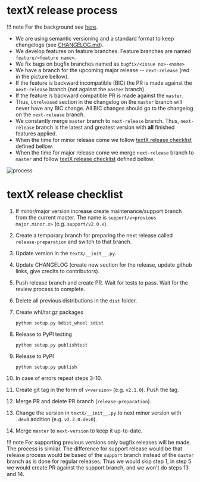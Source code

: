 # textX release process

!!! note
    For the background see [here](https://github.com/textX/textX/issues/176).

- We are using semantic versioning and a standard format to keep changelogs (see
  [CHANGELOG.md](https://github.com/textX/textX/blob/master/CHANGELOG.md)).
- We develop features on feature branches. Feature branches are named
  `feature/<feature name>`.
- We fix bugs on bugfix branches named as `bugfix/<issue no>-<name>`
- We have a branch for the upcoming major release -- `next-release` (red in the
  picture bellow).
- If the feature is backward incompatible (BIC) the PR is made against the
  `next-release` branch (not against the `master` branch)
- If the feature is backward compatible PR is made against the `master`.
- Thus, `Unreleased` section in the changelog on the `master` branch will never
  have any BIC change. All BIC changes should go to the changelog on the
  `next-release` branch.
- We constantly merge `master` branch to `next-release` branch. Thus,
  `next-release` branch is the latest and greatest version with **all** finished
  features applied.
- When the time for minor release come we follow [textX release
  checklist](./#textx-release-checklist) defined bellow.
- When the time for major release come we merge `next-release` branch to
  `master` and follow [textX release checklist](./#textx-release-checklist)
  defined bellow.


![process](../images/process.png)

 
# textX release checklist

  1. If minor/major version increase create maintenance/support branch from the
     current master. The name is `support/v<previous major.minor.x>` (e.g.
     `support/v2.0.x`).
  2. Create a temporary branch for preparing the next release called
     `release-preparation` and switch to that branch.
  3. Update version in the `textX/__init__.py`.
  4. Update CHANGELOG (create new section for the release, update github links,
     give credits to contributors).
  5. Push release branch and create PR. Wait for tests to pass. Wait for the
     review process to complete.
  6. Delete all previous distributions in the `dist` folder.
  7. Create whl/tar.gz packages

      ```
      python setup.py bdist_wheel sdist
      ```

  8. Release to PyPI testing

      ```
      python setup.py publishtest
      ```

  9. Release to PyPI

      ```
      python setup.py publish
      ```

  10. In case of errors repeat steps 3-10.
  11. Create git tag in the form of `v<version>` (e.g. `v2.1.0`). Push the tag.
  12. Merge PR and delete PR branch (`release-preparation`).
  13. Change the version in `textX/__init__.py` to next minor version with
      `.dev0` addition (e.g. `v2.2.0.dev0`).
  14. Merge `master` to `next-version` to keep it up-to-date.


!!! note
    For supporting previous versions only bugfix releases will be made. The
    process is similar. The difference for support release would be that release
    process would be based of the `support` branch instead of the `master`
    branch as is done for regular releases. Thus we would skip step 1, in step 5 we
    would create PR against the support branch, and we won't do steps 13 and 14.
